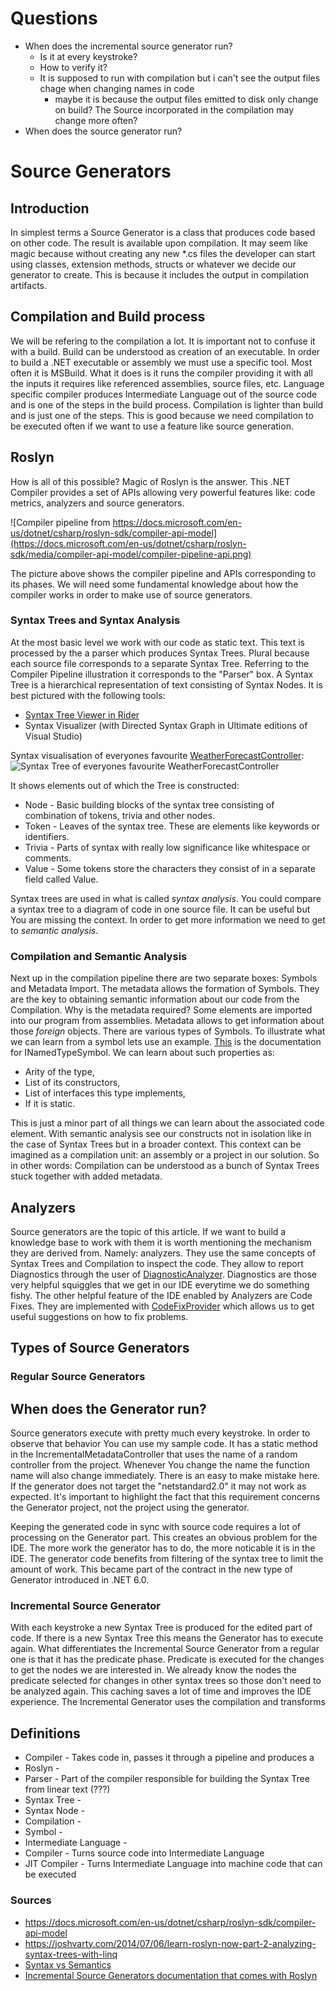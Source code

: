 ﻿# Questions

- When does the incremental source generator run? 
  - Is it at every keystroke? 
  - How to verify it?
  - It is supposed to run with compilation but i can't see the output files chage when changing names in code
    - maybe it is because the output files emitted to disk only change on build? The Source incorporated in the compilation may change more often?
- When does the source generator run?

# Source Generators

## Introduction

In simplest terms a Source Generator is a class that produces code based on other code. The result is available upon 
compilation. It may seem like magic because without creating any new *.cs files the developer can start using classes, 
extension methods, structs or whatever we decide our generator to create. This is because it includes the output in 
compilation artifacts. 

## Compilation and Build process 

We will be refering to the compilation a lot. It is important not to confuse it with a build. Build can
be understood as creation of an executable. In order to build a .NET 
executable or assembly we must use a specific tool. Most often it is MSBuild. What it does is it runs the 
compiler providing it with all the inputs it requires like referenced assemblies, source files, etc. Language specific compiler 
produces Intermediate Language out of the source code and is one of the steps in the build process. Compilation is lighter than build
and is just one of the steps. This is good because we need compilation to be executed often if we want to use a feature like 
source generation.

## Roslyn

How is all of this possible? Magic of Roslyn is the answer. This .NET Compiler provides a set of APIs allowing very 
powerful features like: code metrics, analyzers and source generators.

![Compiler pipeline from https://docs.microsoft.com/en-us/dotnet/csharp/roslyn-sdk/compiler-api-model](https://docs.microsoft.com/en-us/dotnet/csharp/roslyn-sdk/media/compiler-api-model/compiler-pipeline-api.png)

The picture above shows the compiler pipeline and APIs corresponding to its phases. We will need some fundamental knowledge 
about how the compiler works in order to make use of source generators.

### Syntax Trees and Syntax Analysis

At the most basic level we work with our code as static text. This text is processed by the a parser which produces Syntax Trees. Plural because 
each source file corresponds to a separate Syntax Tree. Referring 
to the Compiler Pipeline illustration it corresponds to the "Parser" box. A Syntax Tree is
a hierarchical representation of text consisting of Syntax Nodes. It is best pictured with the following tools:

- [Syntax Tree Viewer in Rider](https://plugins.jetbrains.com/plugin/16356-syntax-visualizer-for-rider)
- Syntax Visualizer (with Directed Syntax Graph in Ultimate editions of Visual Studio)

Syntax visualisation of everyones favourite [WeatherForecastController](https://github.com/dotnet/AspNetCore.Docs/blob/main/aspnetcore/tutorials/first-web-api/samples/3.0/TodoApi/Controllers/WeatherForecastController.cs):
![Syntax Tree of everyones favourite WeatherForecastController](https://i.imgur.com/AU0veYl.png)

It shows elements out of which the Tree is constructed:
- Node - Basic building blocks of the syntax tree consisting of combination of tokens, trivia and other nodes.
- Token - Leaves of the syntax tree. These are elements like keywords or identifiers.
- Trivia - Parts of syntax with really low significance like whitespace or comments.
- Value - Some tokens store the characters they consist of in a separate field called Value.

Syntax trees are used in what is called *syntax analysis*. You could compare a syntax tree to a diagram of code in one source file. It can be 
useful but You are missing the context. In order to get more information we need to get to *semantic analysis*.

### Compilation and Semantic Analysis 

Next up in the compilation pipeline there are two separate boxes: Symbols and Metadata Import. The metadata allows the formation of Symbols. 
They are the key to obtaining semantic information about our code from the Compilation. Why is the metadata required? Some elements are imported into our program
from assemblies. Metadata allows to get information about those *foreign* objects. There are various types of Symbols. To illustrate what we can learn from a symbol
lets use an example. [This](https://docs.microsoft.com/en-us/dotnet/api/microsoft.codeanalysis.inamedtypesymbol?view=roslyn-dotnet-4.1.0) is the documentation for
INamedTypeSymbol. We can learn about such properties as:
- Arity of the type,
- List of its constructors,
- List of interfaces this type implements,
- If it is static.

This is just a minor part of all things we can learn about the associated code element. With semantic analysis see our constructs not in isolation like in the case of Syntax Trees 
but in a broader context. This context can be imagined as a compilation unit: an assembly or a project in our solution. So in other 
words: Compilation can be understood as a bunch of Syntax Trees stuck together with added metadata.

## Analyzers

Source generators are the topic of this article. If we want to build a knowledge base to work with them it is worth mentioning the mechanism they are derived from. Namely: analyzers. 
They use the same concepts of Syntax Trees and Compilation to inspect the code. They allow to report Diagnostics through the user of [DiagnosticAnalyzer](https://docs.microsoft.com/en-us/dotnet/api/microsoft.codeanalysis.diagnostics.diagnosticanalyzer?view=roslyn-dotnet-4.1.0).
Diagnostics are those very helpful squiggles that we get in our IDE everytime we do something fishy. The other helpful feature of the IDE enabled by Analyzers are Code Fixes.
They are implemented with [CodeFixProvider](https://docs.microsoft.com/en-us/dotnet/api/microsoft.codeanalysis.codefixes.codefixprovider?view=roslyn-dotnet-4.1.0) which allows us to get
useful suggestions on how to fix problems.

## Types of Source Generators

### Regular Source Generators

## When does the Generator run?

Source generators execute with pretty much every keystroke. In order to observe that behavior You can use my sample code. It has a static
method in the IncrementalMetadataController that uses the name of a random controller from the project. Whenever You change the name 
the function name will also change immediately. There is an easy to make mistake here. If the generator does not target the 
"netstandard2.0" it may not work as expected. It's important to highlight the fact that this requirement concerns the Generator project,
not the project using the generator. 

Keeping the generated code in sync with source code requires a lot of processing on the Generator part. This creates an obvious problem
for the IDE. The more work the generator has to do, the more noticable it is in the IDE. The generator code benefits from filtering of
the syntax tree to limit the amount of work. This became part of the contract in the new type of Generator introduced in .NET 6.0.

### Incremental Source Generator

With each keystroke a new Syntax Tree is produced for the edited part of code. If there is a new Syntax Tree this 
means the Generator has to execute again. What differentiates the Incremental Source Generator from a regular 
one is that it has the predicate phase. Predicate is executed for the changes to get the nodes we are interested in. 
We already know the nodes the predicate selected for changes in other syntax trees so those don't need to be 
analyzed again. This caching saves a lot of time and improves the IDE experience. The Incremental Generator
uses the compilation and transforms 

## Definitions

- Compiler - Takes code in, passes it through a pipeline and produces a  
- Roslyn - 
- Parser - Part of the compiler responsible for building the Syntax Tree from linear text (???)
- Syntax Tree - 
- Syntax Node - 
- Compilation - 
- Symbol - 
- Intermediate Language - 
- Compiler - Turns source code into Intermediate Language
- JIT Compiler - Turns Intermediate Language into machine code that can be executed

### Sources

- https://docs.microsoft.com/en-us/dotnet/csharp/roslyn-sdk/compiler-api-model
- https://joshvarty.com/2014/07/06/learn-roslyn-now-part-2-analyzing-syntax-trees-with-linq
- [Syntax vs Semantics](https://stackoverflow.com/questions/17930267/what-is-the-difference-between-syntax-and-semantics-in-programming-languages)
- [Incremental Source Generators documentation that comes with Roslyn](https://github.com/dotnet/roslyn/blob/main/docs/features/incremental-generators.md)
